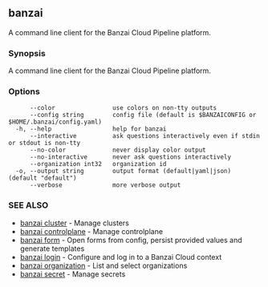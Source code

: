 ## banzai

A command line client for the Banzai Cloud Pipeline platform.

### Synopsis

A command line client for the Banzai Cloud Pipeline platform.

### Options

```
      --color                use colors on non-tty outputs
      --config string        config file (default is $BANZAICONFIG or $HOME/.banzai/config.yaml)
  -h, --help                 help for banzai
      --interactive          ask questions interactively even if stdin or stdout is non-tty
      --no-color             never display color output
      --no-interactive       never ask questions interactively
      --organization int32   organization id
  -o, --output string        output format (default|yaml|json) (default "default")
      --verbose              more verbose output
```

### SEE ALSO

* [banzai cluster](banzai_cluster.md)	 - Manage clusters
* [banzai controlplane](banzai_controlplane.md)	 - Manage controlplane
* [banzai form](banzai_form.md)	 - Open forms from config, persist provided values and generate templates
* [banzai login](banzai_login.md)	 - Configure and log in to a Banzai Cloud context
* [banzai organization](banzai_organization.md)	 - List and select organizations
* [banzai secret](banzai_secret.md)	 - Manage secrets

